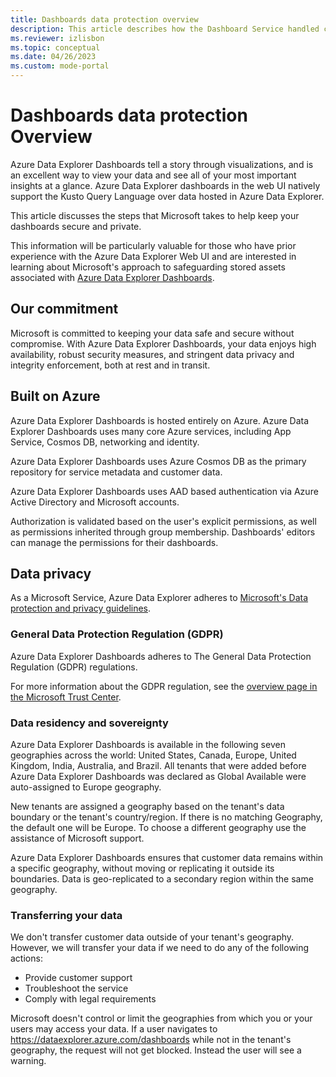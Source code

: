```yaml
---
title: Dashboards data protection overview
description: This article describes how the Dashboard Service handled customer's content  
ms.reviewer: izlisbon
ms.topic: conceptual
ms.date: 04/26/2023
ms.custom: mode-portal
---
```


# Dashboards data protection Overview

Azure Data Explorer Dashboards tell a story through visualizations, and is an excellent way to view your data and see all of your most important insights at a glance. Azure Data Explorer dashboards in the web UI natively support the Kusto Query Language over data hosted in Azure Data Explorer.

This article discusses the steps that Microsoft takes to help keep your dashboards secure and private.

This information will be particularly valuable for those who have prior experience with the Azure Data Explorer Web UI and are interested in learning about Microsoft's approach to safeguarding stored assets associated with [Azure Data Explorer Dashboards](https://dataexplorer.azure.com/dashboards).

## Our commitment

Microsoft is committed to keeping your data safe and secure without compromise. With Azure Data Explorer Dashboards, your data enjoys high availability, robust security measures, and stringent data privacy and integrity enforcement, both at rest and in transit.

## Built on Azure

Azure Data Explorer Dashboards is hosted entirely on Azure. Azure Data Explorer Dashboards uses many core Azure services, including App Service, Cosmos DB, networking and identity.

Azure Data Explorer Dashboards uses Azure Cosmos DB as the primary repository for service metadata and customer data.

Azure Data Explorer Dashboards uses AAD based authentication via Azure Active Directory and Microsoft accounts.

Authorization is validated based on the user's explicit permissions, as well as permissions inherited through group membership. Dashboards' editors can manage the permissions for their dashboards.

## Data privacy

As a Microsoft Service, Azure Data Explorer adheres to [Microsoft's Data protection and privacy guidelines](https://www.microsoft.com/en-us/trust-center/privacy).

### General Data Protection Regulation (GDPR)

Azure Data Explorer Dashboards adheres to The General Data Protection Regulation (GDPR) regulations.

For more information about the GDPR regulation, see the [overview page in the Microsoft Trust Center](https://www.microsoft.com/en-us/trust-center/privacy/gdpr-overview).

### Data residency and sovereignty

Azure Data Explorer Dashboards is available in the following seven geographies across the world: United States, Canada, Europe, United Kingdom, India, Australia, and Brazil. All tenants that were added before Azure Data Explorer Dashboards was declared as Global Available were auto-assigned to Europe geography.

New tenants are assigned a geography based on the tenant's data boundary or the tenant's country/region. If there is no matching Geography, the default one will be Europe.
To choose a different geography use the assistance of Microsoft support.

Azure Data Explorer Dashboards ensures that customer data remains within a specific geography, without moving or replicating it outside its boundaries. Data is geo-replicated to a secondary region within the same geography.

### Transferring your data

We don't transfer customer data outside of your tenant's geography. However, we will transfer your data if we need to do any of the following actions:

* Provide customer support
* Troubleshoot the service
* Comply with legal requirements

Microsoft doesn't control or limit the geographies from which you or your users may access your data. If a user navigates to <https://dataexplorer.azure.com/dashboards> while not in the tenant's geography, the request will not get blocked. Instead the user will see a warning.
